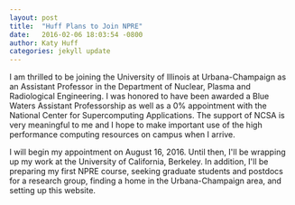 ```yaml
---
layout: post
title:  "Huff Plans to Join NPRE"
date:   2016-02-06 18:03:54 -0800
author: Katy Huff
categories: jekyll update
---
```


I am thrilled to be joining the University of Illinois at Urbana-Champaign as 
an Assistant Professor in the Department of Nuclear, Plasma and Radiological 
Engineering. I was honored to have been awarded a Blue Waters Assistant 
Professorship as well as a 0% appointment with the National Center for 
Supercomputing Applications. The support of NCSA is very meaningful to me and I 
hope to make important use of the high performance computing resources on 
campus when I arrive.

I will begin my appointment on August 16, 2016. Until then, I'll be wrapping up 
my work at the University of California, Berkeley. In addition, I'll be 
preparing my first NPRE course, seeking graduate students and postdocs for a 
research group, finding a home in the Urbana-Champaign area, and setting up 
this website.

